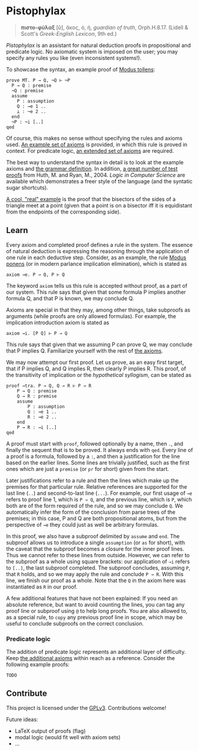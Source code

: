 Pistophylax
======
 > **πιστο-φύλαξ** [ῠ], ᾰκος, ὁ, ἡ, _guardian of truth_, Orph.H.8.17.
 >(Lidell & Scott's _Greek-English Lexicon_, 9th ed.)

_Pistophylax_ is an assistant for natural deduction proofs in propositional and predicate logic.
No axiomatic system is imposed on the user; you may specify any rules you like (even inconsistent systems!).

To showcase the syntax, an example proof of [Modus tollens](https://en.wikipedia.org/wiki/Modus_tollens):
```
prove MT. P → Q, ¬Q ⊢ ¬P
  P → Q : premise
  ¬Q : premise
  assume
    P : assumption
    Q : →e 1 ..
    ⊥ : ¬e 2 ..
  end
  ¬P : ¬i [..]
qed
```
Of course, this makes no sense without specifying the rules and axioms used.
[An example set of axioms](tests/axioms.px) is provided, in which this rule is proved in context.
For predicate logic, [an extended set of axioms](tests/axioms_predicate.px) are required.

The best way to understand the syntax in detail is to look at the example axioms and
[the grammar definition](pistophylax/grammar.lark).
In addition, [a great number of test proofs](./tests) from Huth, M. and Ryan, M., 2004. _Logic in Computer Science_
are available which demonstrates a freer style of the language (and the syntatic sugar shortcuts).

[A cool, "real" example](./tests/ex_trbisectors.px) is the proof that the bisectors of the sides of a triangle meet at a point (given that a point is on a bisector iff it is equidistant from the endpoints of the corresponding side).

Learn
-----
Every axiom and completed proof defines a rule in the system.
The essence of natural deduction is expressing the reasoning through the application of one rule in each deductive step.
Consider, as an example, the rule [Modus ponens](https://en.wikipedia.org/wiki/Modus_ponens) (or in modern parlance implication elimination), which is stated as
```
axiom →e. P → Q, P ⊢ Q
```
The keyword `axiom` tells us this rule is accepted without proof, as a part of our system.
This rule says that given that some formula P implies another formula Q, and that P is known, we may conclude Q.

Axioms are special in that they may, among other things, take subproofs as arguments (while proofs are only allowed formulas).
For example, the implication introduction axiom is stated as
```
axiom →i. [P Q] ⊢ P → Q
```
This rule says that given that we assuming P can prove Q, we may conclude that P implies Q.
Familiarize yourself with the rest of [the axioms](tests/axioms.px).

We may now attempt our first proof.
Let us prove, as an easy first target, that if P implies Q, and Q implies R, then clearly P implies R.
This proof, of the transitivity of implication or the _hypothetical syllogism_, can be stated as
```
proof →tra. P → Q, Q → R ⊢ P → R
    P → Q : premise
    Q → R : premise
    assume
        P : assumption
        Q : →e 1 ..
        R : →e 2 ..
    end
    P → R : →i [..]
qed
```
A proof must start with `proof`, followed optionally by a name, then `.`, and finally the sequent that is to be proved.
It always ends with `qed`.
Every line of a proof is a formula, followed by a `:`, and then a justification for the line based on the earlier lines.
Some lines are trivially justified, such as the first ones which are just a `premise` (or `pr` for short) given from the start.

Later justifications refer to a rule and then the lines which make up the premises for that particular rule.
Relative references are supported for the last line (`..`) and second-to-last line (`...`).
For example, our first usage of `→e` refers to proof line 1, which is `P → Q`, and the previous line, which is `P`, which both are of the form required of the rule, and so we may conclude `Q`.
We automatically infer the form of the conclusion from parse trees of the premises; in this case, P and Q are both propositional atoms, but from the perspective of `→e` they could just as well be arbitrary formulas.

In this proof, we also have a subproof delimited by `assume` and `end`.
The subproof allows us to introduce a single `assumption` (or `as` for short), with the caveat that the subproof becomes a closure for the inner proof lines.
Thus we cannot refer to these lines from outside.
However, we can refer to the subproof as a whole using square brackets: our application of `→i` refers to `[..]`, the last subproof completed.
The subproof concludes, assuming `P`, that `R` holds, and so we may apply the rule and conclude `P → R`.
With this line, we finish our proof as a whole.
Note that the `Q` in the axiom here was instantiated as `R` in our proof.

A few additional features that have not been explained:
If you need an absolute reference, but want to avoid counting the lines, you can tag any proof line or subproof using `@` to help long proofs.
You are also allowed to, as a special rule, to `copy` any previous proof line in scope, which may be useful to conclude subproofs on the correct conclusion.

### Predicate logic
The addition of predicate logic represents an additional layer of difficulty.
Keep [the additional axioms](tests/axioms_predicate.px) within reach as a reference.
Consider the following example proofs:

```
TODO
```

Contribute
----------
This project is licensed under the [GPLv3](./LICENSE).
Contributions welcome!

Future ideas:
 * LaTeX output of proofs (flag)
 * modal logic (would fit well with axiom sets)
 * ...

